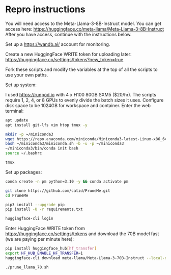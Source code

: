 # Repro instructions

You will need access to the Meta-Llama-3-8B-Instruct model.  You can get access here: https://huggingface.co/meta-llama/Meta-Llama-3-8B-Instruct  After you have access, continue with the instructions below.

Set up a https://wandb.ai/ account for monitoring.

Create a new HuggingFace WRITE token for uploading later: https://huggingface.co/settings/tokens?new_token=true

Fork these scripts and modify the variables at the top of all the scripts to use your own paths.

Set up system:

I used https://runpod.io with 4 x H100 80GB SXM5 ($20/hr).  The scripts require 1, 2, 4, or 8 GPUs to evenly divide the batch sizes it uses.  Configure disk space to be 1024GB for workspace and container.  Enter the web terminal:

```bash
apt update
apt install git-lfs vim htop tmux -y
```

```bash
mkdir -p ~/miniconda3
wget https://repo.anaconda.com/miniconda/Miniconda3-latest-Linux-x86_64.sh -O ~/miniconda3/miniconda.sh
bash ~/miniconda3/miniconda.sh -b -u -p ~/miniconda3
~/miniconda3/bin/conda init bash
source ~/.bashrc

tmux
```

Set up packages:

```bash
conda create -n pm python=3.10 -y && conda activate pm

git clone https://github.com/catid/PruneMe.git
cd PruneMe

pip3 install --upgrade pip
pip install -U -r requirements.txt

huggingface-cli login
```

Enter HuggingFace WRITE token from https://huggingface.co/settings/tokens and download the 70B model fast (we are paying per minute here):

```bash
pip install huggingface_hub[hf_transfer]
export HF_HUB_ENABLE_HF_TRANSFER=1
huggingface-cli download meta-llama/Meta-Llama-3-70B-Instruct --local-dir Meta-Llama-3-70B-Instruct
```

```bash
./prune_llama_70.sh
```
